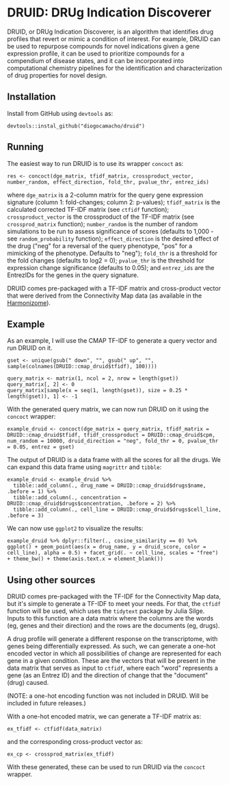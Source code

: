 # DRUID: DRUg Indication Discoverer

DRUID, or DRUg Indication Discoverer, is an algorithm that identifies drug profiles that revert or mimic a condition of interest.  For example, DRUID can be used to repurpose compounds for novel indications given a gene expression profile, it can be used to prioritize compounds for a compendium of disease states, and it can be incorporated into computational chemistry pipelines for the identification and characterization of drug properties for novel design. 

## Installation

Install from GitHub using `devtools` as:

```
devtools::instal_github("diogocamacho/druid")
```

## Running
The easiest way to run DRUID is to use its wrapper `concoct` as:

```
res <- concoct(dge_matrix, tfidf_matrix, crossproduct_vector, number_random, effect_direction, fold_thr, pvalue_thr, entrez_ids)
```

where `dge_matrix` is a 2-column matrix for the query gene expression signature (column 1: fold-changes; column 2: p-values); `tfidf_matrix` is the calculated corrected TF-IDF matrix (see `ctfidf` function); `crossproduct_vector` is the crossproduct of the TF-IDF matrix (see `crossprod_matrix` function); `number_random` is the number of random simulations to be run to assess significance of scores (defaults to 1,000 - see `random_probability` function); `effect_direction` is the desired effect of the drug ("neg" for a reversal of the query phenotype, "pos" for a mimicking of the phenotype. Defaults to "neg"); `fold_thr` is a threshold for the fold changes (defaults to log2 = 0); `pvalue_thr` is the threshold for expression change significance (defaults to 0.05); and `entrez_ids` are the EntrezIDs for the genes in the query signature.

DRUID comes pre-packaged with a TF-IDF matrix and cross-product vector that were derived from the Connectivity Map data (as available in the [Harmonizome](http://amp.pharm.mssm.edu/Harmonizome/)). 

## Example
As an example, I will use the CMAP TF-IDF to generate a query vector and run DRUID on it.

```
gset <- unique(gsub(" down", "", gsub(" up", "", sample(colnames(DRUID::cmap_druid$tfidf), 100))))

query_matrix <- matrix(1, ncol = 2, nrow = length(gset))
query_matrix[, 2] <- 0
query_matrix[sample(x = seq(1, length(gset)), size = 0.25 * length(gset)), 1] <- -1
```

With the generated query matrix, we can now run DRUID on it using the `concoct` wrapper:

```
example_druid <- concoct(dge_matrix = query_matrix, tfidf_matrix = DRUID::cmap_druid$tfidf, tfidf_crossproduct = DRUID::cmap_druid$cpm, num_random = 10000, druid_direction = "neg", fold_thr = 0, pvalue_thr = 0.05, entrez = gset)
```

The output of DRUID is a data frame with all the scores for all the drugs.  We can expand this data frame using `magrittr` and `tibble`:

```
example_druid <- example_druid %>% 
  tibble::add_column(., drug_name = DRUID::cmap_druid$drugs$name, .before = 1) %>%
  tibble::add_column(., concentration = DRUID::cmap_druid$drugs$concentration, .before = 2) %>%
  tibble::add_column(., cell_line = DRUID::cmap_druid$drugs$cell_line, .before = 3)
```

We can now use `ggplot2` to visualize the results:

```
example_druid %>% dplyr::filter(., cosine_similarity == 0) %>% ggplot() + geom_point(aes(x = drug_name, y = druid_score, color = cell_line), alpha = 0.5) + facet_grid(. ~ cell_line, scales = "free") + theme_bw() + theme(axis.text.x = element_blank())
```

## Using other sources
DRUID comes pre-packaged with the TF-IDF for the Connectivity Map data, but it's simple to generate a TF-IDF to meet your needs.  For that, the `ctfidf` function will be used, which uses the `tidytext` package by Julia Silge. Inputs to this function are a data matrix where the columns are the words (eg, genes and their direction) and the rows are the documents (eg, drugs).  

A drug profile will generate a different response on the transcriptome, with genes being differentially expressed.  As such, we can generate a one-hot encoded vector in which all possibilities of change are represented for each gene in a given condition.  These are the vectors that will be present in the data matrix that serves as input to `ctfidf`, where each "word" represents a gene (as an Entrez ID) and the direction of change that the "document" (drug) caused.

(NOTE: a one-hot encoding function was not included in DRUID.  Will be included in future releases.)

With a one-hot encoded matrix, we can generate a TF-IDF matrix as:

```
ex_tfidf <- ctfidf(data_matrix)
```

and the corresponding cross-product vector as:

```
ex_cp <- crossprod_matrix(ex_tfidf)
```

With these generated, these can be used to run DRUID via the `concoct` wrapper. 
